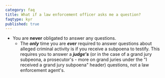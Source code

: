 ```yaml
---
category: faq
title: What if a law enforcement officer asks me a question?
faqtype: kyr
published: true
---
```

* You are **never** obligated to answer any questions.
	* The ***only*** time you are ***ever*** required to answer questions about alleged criminal activity is if you receive a subpoena to testify. This requires you to answer a ***judge's*** (or in the case of a grand jury subpeona, a prosecutor's - more on grand juries under the "I received a grand jury subpoena" header) questions, not a law enforcement agent's. 
